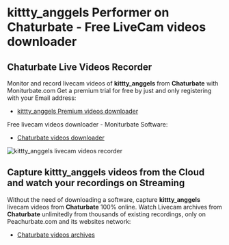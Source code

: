 # kittty_anggels Performer on Chaturbate - Free LiveCam videos downloader

## Chaturbate Live Videos Recorder

Monitor and record livecam videos of **kittty_anggels** from **Chaturbate** with Moniturbate.com
Get a premium trial for free by just and only registering with your Email address:
* [kittty_anggels Premium videos downloader](https://moniturbate.com/request-demo-licence-key.html)

Free livecam videos downloader - Moniturbate Software:
* [Chaturbate videos downloader](https://moniturbate.com/moniturbate-download-software.html)

![kittty_anggels livecam videos recorder](https://peachurnet.com/templates/moniturbate-software.png)


## Capture kittty_anggels videos from the Cloud and watch your recordings on Streaming

Without the need of downloading a software, capture **kittty_anggels** livecam videos from **Chaturbate** 100% online.
Watch Livecam archives from **Chaturbate** unlimitedly from thousands of existing recordings, only on Peachurbate.com and its websites network:
* [Chaturbate videos archives](https://peachurnet.com/)